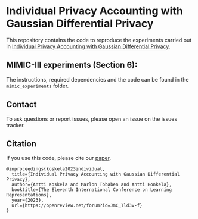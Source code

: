 # Individual Privacy Accounting with Gaussian Differential Privacy

This repository contains the code to reproduce the experiments carried out in [Individual Privacy Accounting with Gaussian Differential Privacy](https://openreview.net/forum?id=JmC_Tld3v-f).

## MIMIC-III experiments (Section 6):
The instructions, required dependencies and the code can be found in the ``mimic_experiments`` folder.

## Contact
To ask questions or report issues, please open an issue on the issues tracker.

## Citation
If you use this code, please cite our [paper](https://openreview.net/forum?id=JmC_Tld3v-f).

```
@inproceedings{koskela2023individual,
  title={Individual Privacy Accounting with Gaussian Differential Privacy},
  author={Antti Koskela and Marlon Tobaben and Antti Honkela},
  booktitle={The Eleventh International Conference on Learning Representations},
  year={2023},
  url={https://openreview.net/forum?id=JmC_Tld3v-f}
}
```
